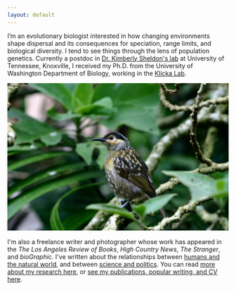 ```yaml
---
layout: default
---
```


I’m an evolutionary biologist interested in how changing environments shape dispersal and its consequences for speciation, range limits, and biological diversity. I tend to see things through the lens of population genetics. Currently a postdoc in [Dr. Kimberly Sheldon's lab](http://www.biogeographyresearch.org/) at University of Tennessee, Knoxville, I received my Ph.D. from the University of Washington Department of Biology, working in the [Klicka Lab](https://klickalab.com/).

![](/images/28.jpg)

I'm also a freelance writer and photographer whose work has appeared in the *The Los Angeles Review of Books*,
*High Country News*, *The Stranger*, and *bioGraphic.* I've written about the relationships between [humans
and the natural world](https://www.hcn.org/issues/50.8/recreation-your-stoke-wont-save-us), and between [science and politics](https://lareviewofbooks.org/article/darwinian-sexual-selection-and-the-politics-of-beauty/). You can read [more about my research here](research), or [see my publications, popular writing, and CV here](cv).
